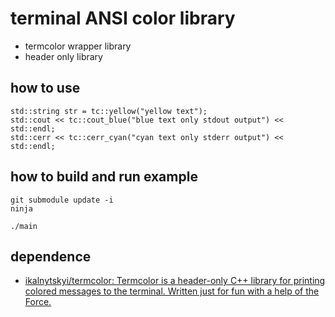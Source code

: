 # terminal ANSI color library

* termcolor wrapper library
* header only library

## how to use
```
std::string str = tc::yellow("yellow text");
std::cout << tc::cout_blue("blue text only stdout output") << std::endl;
std::cerr << tc::cerr_cyan("cyan text only stderr output") << std::endl;
```

## how to build and run example
```
git submodule update -i
ninja

./main
```

## dependence
* [ikalnytskyi/termcolor: Termcolor is a header-only C++ library for printing colored messages to the terminal. Written just for fun with a help of the Force.]( https://github.com/ikalnytskyi/termcolor )

